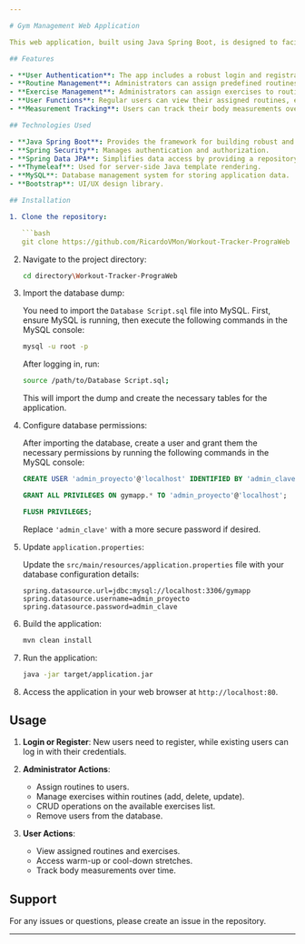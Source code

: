 ```yaml
---

# Gym Management Web Application

This web application, built using Java Spring Boot, is designed to facilitate the management of trainer-user relationships in a gym environment. It provides features for administrators to assign predefined routines to users, manage exercises within those routines, and maintain a list of exercises that can be added to the routines through CRUD operations. Additionally, administrators have the ability to remove users from the database.

## Features

- **User Authentication**: The app includes a robust login and registration system for new users.
- **Routine Management**: Administrators can assign predefined routines to users.
- **Exercise Management**: Administrators can assign exercises to routines and manage the list of available exercises.
- **User Functions**: Regular users can view their assigned routines, exercises within them, and access a section for warm-up or cool-down stretches.
- **Measurement Tracking**: Users can track their body measurements over time.

## Technologies Used

- **Java Spring Boot**: Provides the framework for building robust and scalable web applications.
- **Spring Security**: Manages authentication and authorization.
- **Spring Data JPA**: Simplifies data access by providing a repository implementation for working with data.
- **Thymeleaf**: Used for server-side Java template rendering.
- **MySQL**: Database management system for storing application data.
- **Bootstrap**: UI/UX design library.

## Installation

1. Clone the repository:

   ```bash
   git clone https://github.com/RicardoVMon/Workout-Tracker-PrograWeb
   ```

2. Navigate to the project directory:

   ```bash
   cd directory\Workout-Tracker-PrograWeb
   ```

3. Import the database dump:

   You need to import the `Database Script.sql` file into MySQL. First, ensure MySQL is running, then execute the following commands in the MySQL console:

   ```bash
   mysql -u root -p
   ```

   After logging in, run:

   ```bash
   source /path/to/Database Script.sql;
   ```

   This will import the dump and create the necessary tables for the application.

4. Configure database permissions:

   After importing the database, create a user and grant them the necessary permissions by running the following commands in the MySQL console:

   ```sql
   CREATE USER 'admin_proyecto'@'localhost' IDENTIFIED BY 'admin_clave';

   GRANT ALL PRIVILEGES ON gymapp.* TO 'admin_proyecto'@'localhost';

   FLUSH PRIVILEGES;
   ```

   Replace `'admin_clave'` with a more secure password if desired.

5. Update `application.properties`:

   Update the `src/main/resources/application.properties` file with your database configuration details:

   ```properties
   spring.datasource.url=jdbc:mysql://localhost:3306/gymapp
   spring.datasource.username=admin_proyecto
   spring.datasource.password=admin_clave
   ```

6. Build the application:

   ```bash
   mvn clean install
   ```

7. Run the application:

   ```bash
   java -jar target/application.jar
   ```

8. Access the application in your web browser at `http://localhost:80`.

## Usage

1. **Login or Register**: New users need to register, while existing users can log in with their credentials.

2. **Administrator Actions**:
   - Assign routines to users.
   - Manage exercises within routines (add, delete, update).
   - CRUD operations on the available exercises list.
   - Remove users from the database.

3. **User Actions**:
   - View assigned routines and exercises.
   - Access warm-up or cool-down stretches.
   - Track body measurements over time.

## Support

For any issues or questions, please create an issue in the repository.

---
```


